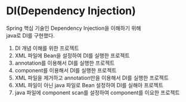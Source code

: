 # DI(Dependency Injection)

Spring 핵심 기술인 Dependency Injection을 이해하기 위해<br>
java로 DI를 구현했다.

1. DI 개념 이해를 위한 프로젝트
2. XML 파일에 Bean을 설정하여 DI를 실행한 프로젝트
3. annotation를 이용해서 DI를 실행한 프로젝트
4. component를 이용해서 DI를 실행한 프로젝트
5. XML 파일을 제거하고 annotation만을 이용해서 DI를 실행한 프로젝트
6. XML 파일이 아닌 java 파일로 Bean 설정하여 DI를 실해아 프로젝트
7. java 파일에 component scan를 설정하여 component를 이요한 프로젝트
